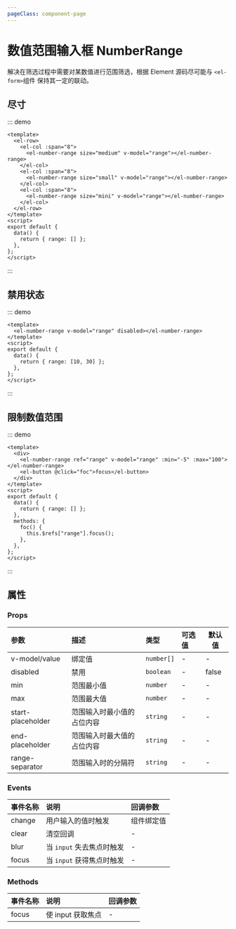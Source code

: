 ```yaml
---
pageClass: component-page
---
```


# 数值范围输入框 NumberRange

解决在筛选过程中需要对某数值进行范围筛选，根据 Element 源码尽可能与 `<el-form>`组件 保持其一定的联动。

## 尽寸

::: demo

```vue
<template>
  <el-row>
    <el-col :span="8">
      <el-number-range size="medium" v-model="range"></el-number-range>
    </el-col>
    <el-col :span="8">
      <el-number-range size="small" v-model="range"></el-number-range>
    </el-col>
    <el-col :span="8">
      <el-number-range size="mini" v-model="range"></el-number-range>
    </el-col>
  </el-row>
</template>
<script>
export default {
  data() {
    return { range: [] };
  },
};
</script>
```

:::

## 禁用状态

::: demo

```vue
<template>
  <el-number-range v-model="range" disabled></el-number-range>
</template>
<script>
export default {
  data() {
    return { range: [10, 30] };
  },
};
</script>
```

:::

## 限制数值范围

::: demo

```vue
<template>
  <div>
    <el-number-range ref="range" v-model="range" :min="-5" :max="100"></el-number-range>
    <el-button @click="foc">focus</el-button>
  </div>
</template>
<script>
export default {
  data() {
    return { range: [] };
  },
  methods: {
    foc() {
      this.$refs["range"].focus();
    },
  },
};
</script>
```

:::

## 属性

### Props

| 参数              | 描述                       | 类型       | 可选值 | 默认值 |
| :---------------- | :------------------------- | :--------- | :----- | ------ |
| v-model/value     | 绑定值                     | `number[]` | -      | -      |
| disabled          | 禁用                       | `boolean`  | -      | false  |
| min               | 范围最小值                 | `number`   | -      | -      |
| max               | 范围最大值                 | `number`   | -      | -      |
| start-placeholder | 范围输入时最小值的占位内容 | `string`   | -      | -      |
| end-placeholder   | 范围输入时最大值的占位内容 | `string`   | -      | -      |
| range-separator   | 范围输入时的分隔符         | `string`   | -      | -      |

### Events

| 事件名称 | 说明                      | 回调参数   |
| :------- | :------------------------ | :--------- |
| change   | 用户输入的值时触发        | 组件绑定值 |
| clear    | 清空回调                  | -          |
| blur     | 当 `input` 失去焦点时触发 | -          |
| focus    | 当 `input` 获得焦点时触发 | -          |

### Methods

| 事件名称 | 说明              | 回调参数 |
| :------- | :---------------- | :------- |
| focus    | 使 input 获取焦点 | -        |
